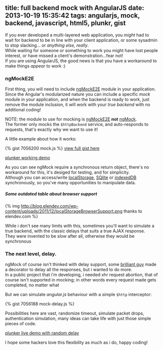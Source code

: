 title: full backend mock with AngularJS
date: 2013-10-19 15:35:42
tags: angularjs, mock, backend, javascript, html5, plunkr, gist
---

If you ever developed a multi-layered web application, you *might* had to wait for backend to be in line with your client application, or some sysadmin to stop slacking... or _anything else, really_.  
While waiting for someone or something to work you might have lost people interest, or have missed a client's demonstration...fear not!  
If you are using AngularJS, the good news is that you have a workaround to make things _appear_ to work :)

### ngMockE2E
First thing, you will need to include [ngMockE2E][ngmocke2e] module in your application.  
Since the Angular's modularized nature you can include a specific _mock_ module in your application, and when the backend is ready to work, just remove the
module inclusion, it will work with your _true backend_ with no additional coding!

NOTE: the module to use for mocking is [ngMockE2E][ngmocke2e] **not** [ngMock][ngmock].  
The former only mocks the `$httpBackend` service, and auto-responds to requests, that's exactly why we want to use it!

A little example about how it works:

{% gist 7056200 mock.js %}
[view full gist here][gist-step1]

[plunker working demo][plunker-step1]

As you can see ngMock require a synchronous return object, there's no workaround for this, it's desiged for testing, and for simplicity.  
Although you can access/write [localStorage][localstorage], [SQlite][sqlite] or [indexedDB][indexeddb] synchronously, so you've many opportunities to manipulate data.  

##### Some outdated table about browser support
{% img http://blog.elendev.com/wp-content/uploads/2011/12/localStorageBrowserSupport.png thanks to elendev.com %}

While i don't see many limits with this, sometimes you'll want to simulate a true backend, with the classic delays that suits a true AJAX response.  
They were invented to be _slow_ after all, otherwise they would be synchronous

### The next level, delay.

ngMock of course isn't thinked with delay support, some [brilliant guy][endlesslink] made a decorator to delay all the responses, but i wanted to do more.  
In a public project that i'm developing, i needed xhr request abortion, that of course isn't supported in mocking; in other words every request made gets completed, no matter what  

But we can simulate _angular.js_ behaviour with a simple `$http` interceptor:

{% gist 7056188 mock-delay.js %}

Possibilities here are vast, randomize timeout, simulate packet drops, authentication simulation, many ideas can take life with just those simple pieces of code.  

[plunker live demo with random delay][plunker-step2]

I hope some hackers love this flexibility as much as i do, happy coding!

[ngmocke2e]: http://docs.angularjs.org/api/ngMockE2E.$httpBackend
[ngmock]: http://docs.angularjs.org/api/ngMock.$httpBackend
[plunker-step1]: http://plnkr.co/edit/6LInNX?p=preview
[gist-step1]: https://gist.github.com/mrgamer/7056200


[localstorage]: http://caniuse.com/namevalue-storage
[sqlite]: http://caniuse.com/sql-storage
[indexeddb]: http://caniuse.com/indexeddb

[endlesslink]: http://endlessindirection.wordpress.com/2013/05/18/angularjs-delay-response-from-httpbackend/

[plunker-step2]: http://plnkr.co/edit/1FzwgQ?p=preview
